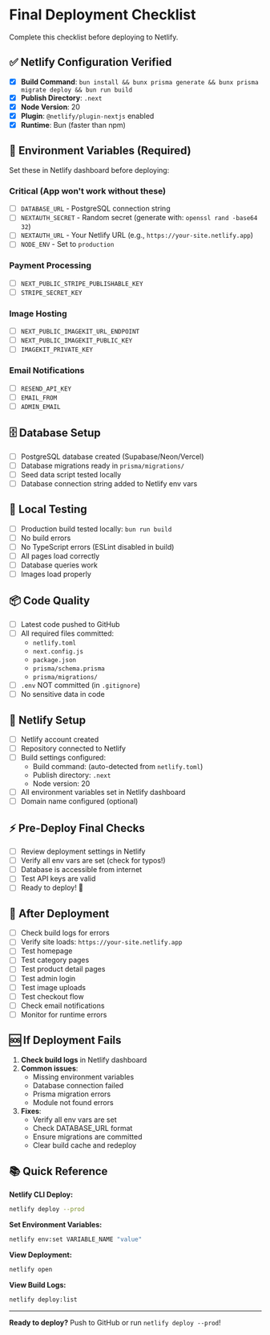 # Final Deployment Checklist

Complete this checklist before deploying to Netlify.

## ✅ Netlify Configuration Verified

- [x] **Build Command**: `bun install && bunx prisma generate && bunx prisma migrate deploy && bun run build`
- [x] **Publish Directory**: `.next`
- [x] **Node Version**: 20
- [x] **Plugin**: `@netlify/plugin-nextjs` enabled
- [x] **Runtime**: Bun (faster than npm)

## 🔑 Environment Variables (Required)

Set these in Netlify dashboard before deploying:

### Critical (App won't work without these)

- [ ] `DATABASE_URL` - PostgreSQL connection string
- [ ] `NEXTAUTH_SECRET` - Random secret (generate with: `openssl rand -base64 32`)
- [ ] `NEXTAUTH_URL` - Your Netlify URL (e.g., `https://your-site.netlify.app`)
- [ ] `NODE_ENV` - Set to `production`

### Payment Processing

- [ ] `NEXT_PUBLIC_STRIPE_PUBLISHABLE_KEY`
- [ ] `STRIPE_SECRET_KEY`

### Image Hosting

- [ ] `NEXT_PUBLIC_IMAGEKIT_URL_ENDPOINT`
- [ ] `NEXT_PUBLIC_IMAGEKIT_PUBLIC_KEY`
- [ ] `IMAGEKIT_PRIVATE_KEY`

### Email Notifications

- [ ] `RESEND_API_KEY`
- [ ] `EMAIL_FROM`
- [ ] `ADMIN_EMAIL`

## 🗄️ Database Setup

- [ ] PostgreSQL database created (Supabase/Neon/Vercel)
- [ ] Database migrations ready in `prisma/migrations/`
- [ ] Seed data script tested locally
- [ ] Database connection string added to Netlify env vars

## 🧪 Local Testing

- [ ] Production build tested locally: `bun run build`
- [ ] No build errors
- [ ] No TypeScript errors (ESLint disabled in build)
- [ ] All pages load correctly
- [ ] Database queries work
- [ ] Images load properly

## 📦 Code Quality

- [ ] Latest code pushed to GitHub
- [ ] All required files committed:
  - `netlify.toml`
  - `next.config.js`
  - `package.json`
  - `prisma/schema.prisma`
  - `prisma/migrations/`
- [ ] `.env` NOT committed (in `.gitignore`)
- [ ] No sensitive data in code

## 🚀 Netlify Setup

- [ ] Netlify account created
- [ ] Repository connected to Netlify
- [ ] Build settings configured:
  - Build command: (auto-detected from `netlify.toml`)
  - Publish directory: `.next`
  - Node version: 20
- [ ] All environment variables set in Netlify dashboard
- [ ] Domain name configured (optional)

## ⚡ Pre-Deploy Final Checks

- [ ] Review deployment settings in Netlify
- [ ] Verify all env vars are set (check for typos!)
- [ ] Database is accessible from internet
- [ ] Test API keys are valid
- [ ] Ready to deploy! 🎉

## 🔄 After Deployment

- [ ] Check build logs for errors
- [ ] Verify site loads: `https://your-site.netlify.app`
- [ ] Test homepage
- [ ] Test category pages
- [ ] Test product detail pages
- [ ] Test admin login
- [ ] Test image uploads
- [ ] Test checkout flow
- [ ] Check email notifications
- [ ] Monitor for runtime errors

## 🆘 If Deployment Fails

1. **Check build logs** in Netlify dashboard
2. **Common issues**:
   - Missing environment variables
   - Database connection failed
   - Prisma migration errors
   - Module not found errors
3. **Fixes**:
   - Verify all env vars are set
   - Check DATABASE_URL format
   - Ensure migrations are committed
   - Clear build cache and redeploy

## 📚 Quick Reference

**Netlify CLI Deploy:**

```bash
netlify deploy --prod
```

**Set Environment Variables:**

```bash
netlify env:set VARIABLE_NAME "value"
```

**View Deployment:**

```bash
netlify open
```

**View Build Logs:**

```bash
netlify deploy:list
```

---

**Ready to deploy?** Push to GitHub or run `netlify deploy --prod`!

